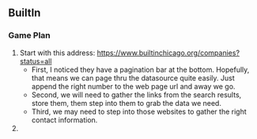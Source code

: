 ## BuiltIn

### Game Plan
1. Start with this address: https://www.builtinchicago.org/companies?status=all
    + First, I noticed they have a pagination bar at the bottom. Hopefully, that means we can 
      page thru the datasource quite easily.  Just append the right number to the web page url and 
      away we go. 
    + Second, we will need to gather the links from the search results, store them, them step into them 
      to grab the data we need. 
    + Third, we may need to step into those websites to gather the right contact information. 
2. 